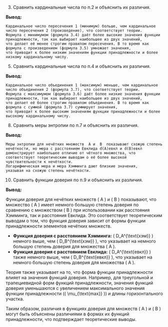 3. Сравнить кардинальные числа по п.2 и объяснить их различия.

**Вывод:**
 ````
Кардинальное число пересечения 1 (минимум) больше, чем кардинальное число пересечения 2 (произведение), что соответствует теории. 
Формула с минимумом (формула 3.4) даёт более высокие значения функции принадлежности, так как выбирает наибольшее из двух значений, 
что делает её менее строгим правилом пересечения. В то время как формула с произведением (формула 3.5) умножает значения, 
что приводит к более низким значениям функции принадлежности и более низкому кардинальному числу.
 
````
5. Сравнить кардинальные числа по п.4 и объяснить их различия.

**Вывод:**
 ````
Кардинальное число объединения 1 (максимум) меньше, чем кардинальное число объединения 2 (формула 3.7), что соответствует теории. 
Формула с максимумом (формула 3.6) даёт более низкие значения функции принадлежности, так как выбирает наибольшее из двух значений, 
что делает её более строгим правилом объединения. В то время как формула с суммой (формула 3.7) суммирует значения, 
что приводит к более высоким значениям функции принадлежности и более высокому кардинальному числу. 
````

8. Сравнить меры энтропии по п.7 и объяснить их различия.

**Вывод:**
 ````
Меры энтропии для нечётких множеств  A и  B  показывают схожую степень нечёткости, но мера с расстоянием Евклида d(A)евкл и d(B)евкл 
демонстрирует наибольшее отличие от чёткого множества, что соответствует теоретическим выводам о её более высокой чувствительности к нечёткости. 
Логарифмическая мера и мера Хэмминга дают близкие значения, 
указывая на схожую степень нечёткости.
````


10. Сравнить функции доверия по п.9 и объяснить их различия.

**Вывод:**

Функции доверия для нечётких множеств \( A \) и \( B \) показывают, что множество \( A \) имеет немного большую степень доверия по сравнению с множеством \( B \) при использовании как расстояния Хэмминга, так и расстояния Евклида. Это соответствует теоретическим выводам о том, что функция доверия зависит от формы функции принадлежности элементов нечётких множеств. 

- **Функция доверия с расстоянием Хэмминга:** \( D_A^{\text{хэм}} \) немного выше, чем \( D_B^{\text{хэм}} \), что указывает на немного большую степень доверия для множества \( A \).
- **Функция доверия с расстоянием Евклида:** \( D_A^{\text{евкл}} \) также немного выше, чем \( D_B^{\text{евкл}} \), что указывает на немного большую степень доверия для множества \( A \).

Теория также указывает на то, что форма функции принадлежности влияет на значения функций доверия. Например, для треугольной и трапециевидной форм функций принадлежности, значения функций доверия уменьшаются с увеличением максимального значения функции принадлежности (\( \mu_{\text{max}} \)) и длины горизонтального участка. 

Таким образом, различия в функциях доверия для множеств \( A \) и \( B \) могут быть объяснены различиями в формах их функций принадлежности, что подтверждает теоретические выводы.
